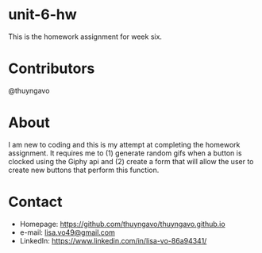 # unit-6-hw
This is the homework assignment for week six.

# Contributors
@thuyngavo

# About
I am new to coding and this is my attempt at completing the homework assignment. It requires me to (1) generate random gifs when a button is clocked using the Giphy api and (2) create a form that will allow the user to create new buttons that perform this function.

# Contact
- Homepage: https://github.com/thuyngavo/thuyngavo.github.io
- e-mail: lisa.vo49@gmail.com
- LinkedIn: https://www.linkedin.com/in/lisa-vo-86a94341/